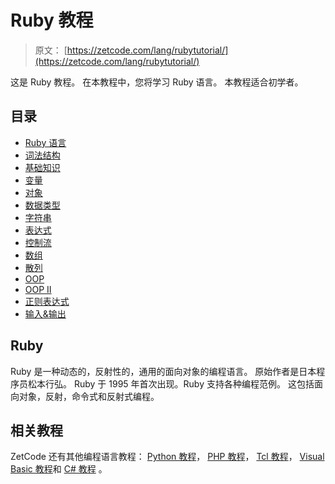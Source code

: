 # Ruby 教程

> 原文： [https://zetcode.com/lang/rubytutorial/](https://zetcode.com/lang/rubytutorial/)

这是 Ruby 教程。 在本教程中，您将学习 Ruby 语言。 本教程适合初学者。

## 目录



*   [Ruby 语言](ruby/)
*   [词法结构](lexis/)
*   [基础知识](basics/)
*   [变量](variables/)
*   [对象](objects/)
*   [数据类型](datatypes/)
*   [字符串](strings/)
*   [表达式](expressions/)
*   [控制流](flowcontrol/)
*   [数组](arrays/)
*   [散列](hashes/)
*   [OOP](oop/)
*   [OOP II](oop2/)
*   [正则表达式](regex/)
*   [输入&输出](io/)



## Ruby

Ruby 是一种动态的，反射性的，通用的面向对象的编程语言。 原始作者是日本程序员松本行弘。 Ruby 于 1995 年首次出现。Ruby 支持各种编程范例。 这包括面向对象，反射，命令式和反射式编程。

## 相关教程

ZetCode 还有其他编程语言教程： [Python 教程](/lang/python/)， [PHP 教程](/lang/php/)， [Tcl 教程](/lang/tcl/)， [Visual Basic 教程](/lang/visualbasic/)和 [C# 教程](/lang/csharp/) 。
